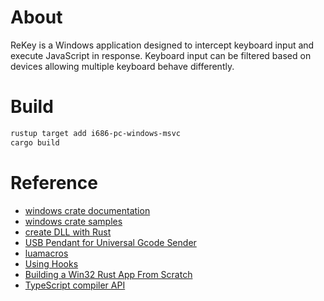 # About

ReKey is a Windows application designed to intercept keyboard input and execute JavaScript in response.
Keyboard input can be filtered based on devices allowing multiple keyboard behave differently. 

# Build

```bash
rustup target add i686-pc-windows-msvc
cargo build
```

# Reference

- [windows crate documentation](https://microsoft.github.io/windows-docs-rs/doc/windows/index.html)
- [windows crate samples](https://github.com/microsoft/windows-rs/tree/master/crates/samples/windows)
- [create DLL with Rust](https://samrambles.com/guides/window-hacking-with-rust/creating-a-dll-with-rust/index.html)
- [USB Pendant for Universal Gcode Sender](https://www.instructables.com/USB-Pendant-for-Universal-G-Code-Sender-UGS-for-CN/)
- [luamacros](https://github.com/me2d13/luamacros)
- [Using Hooks](https://learn.microsoft.com/en-us/windows/win32/winmsg/using-hooks)
- [Building a Win32 Rust App From Scratch](https://rust-tutorials.github.io/triangle-from-scratch/opening_a_window/win32.html)
- [TypeScript compiler API](https://github.com/Microsoft/TypeScript/wiki/Using-the-Compiler-API)
